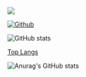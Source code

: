 ![](https://visitor-badge.laobi.icu/badge?page_id=TonyV23.TonyV23)

[![Github](https://img.shields.io/github/followers/TonyV23?label=Follow&style=social)](https://github.com/TonyV23)

![GitHub stats](https://github-readme-stats.vercel.app/api?username=TonyV23&show_icons=true&theme=tokyonight)

[Top Langs](https://github-readme-stats.vercel.app/api/top-langs/?username=TonyV23&theme=tokyonight)

![Anurag's GitHub stats](https://github-readme-stats.vercel.app/api?username=anuraghazra&show_icons=true)
